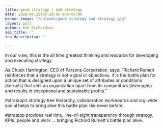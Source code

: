 ```yaml
---
title: good strategy | bad strategy
date: 2019-06-25T05:20:06.000+00:00
banner_image: "/uploads/good strategy bad strategy.jpg"
layout: post
author: Ash Richardson
seo_title: ''
seo_description: ''

---
```

In our view, this is the all time greatest thinking and resource for developing and executing strategy.

As Chuck Harrington, CEO of Parsons Corporation, says: “Richard Rumelt reinforces that a strategy is not a goal or objectives.  It is the battle plan for action that is designed upon a unique set of attributes or conditions (kernels) that sets an organization apart from its competitors (leverages) and results in exceptional and sustainable profits.”

\#stratapp’s strategy tree hierarchy, collaboration workboards and org-wide social helps to bring alive this battle plan like never before.

\#stratapp provides real time, line-of-sight transparency through strategy, KPIs, people and work … bringing Richard Rumelt's battle plan alive.